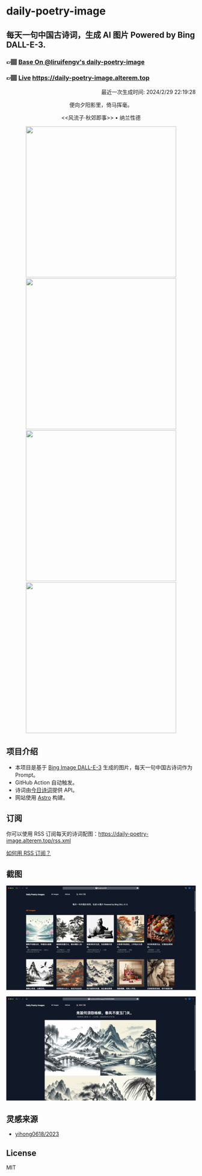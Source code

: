 
# daily-poetry-image

## 每天一句中国古诗词，生成 AI 图片 Powered by Bing DALL-E-3.

### 👉🏽 [Base On @liruifengv's daily-poetry-image](https://github.com/liruifengv/daily-poetry-image)

### 👉🏽 [Live](https://daily-poetry-image.alterem.top/) https://daily-poetry-image.alterem.top

<p align="right">
  最近一次生成时间: 2024/2/29 22:19:28
</p>
<p align="center">
便向夕阳影里，倚马挥毫。
</p>
<p align="center">
<<风流子·秋郊即事>> • 纳兰性德
</p>
<p align="center">
<img src="https://tse3.mm.bing.net/th/id/OIG1.7A21oKgWmBHXDLsfgiQD" height="400" width="400" />
<img src="https://tse1.mm.bing.net/th/id/OIG1.raVSn9SmKwwBnJR1DQnh" height="400" width="400" />
<img src="https://tse1.mm.bing.net/th/id/OIG1.Jj52wCNwDkhH7_sviNgx" height="400" width="400" />
<img src="https://tse3.mm.bing.net/th/id/OIG1.l_jYLo9vTqOXGoEQ9MZt" height="400" width="400" />
</p>

## 项目介绍

-   本项目是基于 [Bing Image DALL-E-3](https://www.bing.com/images/create) 生成的图片，每天一句中国古诗词作为 Prompt。
-   GitHub Action 自动触发。
-   诗词由[今日诗词](https://www.jinrishici.com/)提供 API。
-   网站使用 [Astro](https://astro.build) 构建。

## 订阅

你可以使用 RSS 订阅每天的诗词配图：https://daily-poetry-image.alterem.top/rss.xml

[如何用 RSS 订阅？](https://zhuanlan.zhihu.com/p/55026716)

## 截图

![图片列表](./screenshots/Snipaste_2023-12-28_21-00-26.png)

![图片详情](./screenshots/Snipaste_2023-12-28_21-00-53.png)

## 灵感来源

-   [yihong0618/2023](https://github.com/yihong0618/2023)

## License

MIT
